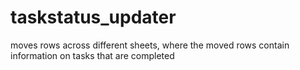 # taskstatus_updater
moves rows across different sheets, where the moved rows contain information on tasks that are completed
